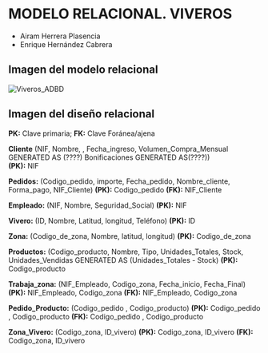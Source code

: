 # MODELO RELACIONAL. VIVEROS
- Airam Herrera Plasencia
- Enrique Hernández Cabrera
## Imagen del modelo relacional
![Viveros_ADBD](https://github.com/user-attachments/assets/d3f63d2d-fc9a-4d8a-a329-b118c1c0c589)
## Imagen del diseño relacional
**PK:** Clave primaria; **FK:** Clave Foránea/ajena

**Cliente** (NIF, Nombre, , Fecha_ingreso, Volumen_Compra_Mensual GENERATED AS (????) Bonificaciones GENERATED AS(????))  
**(PK):** NIF

**Pedidos:** (Codigo_pedido, importe, Fecha_pedido, Nombre_cliente, Forma_pago, NIF_Cliente)
**(PK):** Codigo_pedido
**(FK):** NIF_Cliente

**Empleado:** (NIF, Nombre, Seguridad_Social)
**(PK):** NIF

**Vivero:** (ID, Nombre, Latitud, longitud, Teléfono)
**(PK):** ID

**Zona:** (Codigo_de_zona, Nombre, latitud, longitud)
**(PK):** Codigo_de_zona

**Productos:** (Codigo_producto, Nombre, Tipo, Unidades_Totales, Stock, Unidades_Vendidas GENERATED AS (Unidades_Totales - Stock)
**(PK):** Codigo_producto

**Trabaja_zona:** (NIF_Empleado, Codigo_zona, Fecha_inicio, Fecha_Final)
**(PK):** NIF_Empleado, Codigo_zona
**(FK):** NIF_Empleado, Codigo_zona

**Pedido_Producto:** (Codigo_pedido , Codigo_producto)
**(PK):** Codigo_pedido , Codigo_producto
**(FK):** Codigo_pedido , Codigo_producto

**Zona_Vivero:** (Codigo_zona, ID_vivero)
**(PK):** Codigo_zona, ID_vivero
**(FK):** Codigo_zona, ID_vivero



